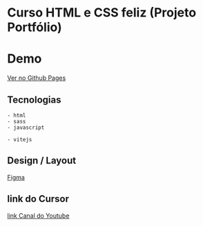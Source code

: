 # Curso HTML e CSS feliz (Projeto Portfólio)

# Demo
[Ver no Github Pages](https://eduardo-sdev.github.io/htmlcsshappy/)

## Tecnologias
    - html
    - sass
    - javascript

    - vitejs

## Design / Layout

[Figma](https://www.figma.com/file/pHHOzFWTsf8c2fa3scqmSR/Curso-de-HTML-e-CSS-feliz---Eduardo-Silva?node-id=0%3A1)

## link do Cursor

[link Canal do Youtube](https://www.youtube.com/watch?v=CZPa3-1BKnY&list=PLirko8T4cEmzrH3jIJi7R7ufeqcpXYaLa&ab_channel=MarcoBruno)
